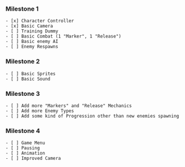 ### Milestone 1

    - [x] Character Controller
    - [x] Basic Camera
    - [ ] Training Dummy
    - [ ] Basic Combat (1 "Marker", 1 "Release")
    - [ ] Basic enemy AI
    - [ ] Enemy Respawns

### Milestone 2

    - [ ] Basic Sprites
    - [ ] Basic Sound

### Milestone 3

    - [ ] Add more "Markers" and "Release" Mechanics
    - [ ] Add more Enemy Types
    - [ ] Add some kind of Progression other than new enemies spawning

### Milestone 4

    - [ ] Game Menu
    - [ ] Pausing
    - [ ] Animation
    - [ ] Improved Camera
